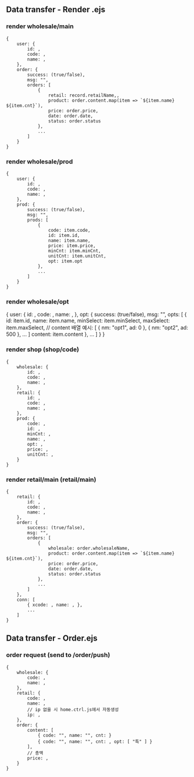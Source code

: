 ## Data transfer - Render .ejs
### render wholesale/main

    {
        user: {
            id: ,
            code: ,
            name: ,
        },
        order: {
            success: (true/false),
            msg: "",
            orders: [
                {
                    retail: record.retailName,,
                    product: order.content.map(item => `${item.name} ${item.cnt}`),
                    price: order.price,
                    date: order.date,
                    status: order.status
                },
                ...
            ]
        }
    }

### render wholesale/prod

    {
        user: {
            id: ,
            code: ,
            name: ,
        },
        prod: {
            success: (true/false),
            msg: "",
            prods: [
                {
                    code: item.code,
                    id: item.id,
                    name: item.name,
                    price: item.price,
                    minCnt: item.minCnt,
                    unitCnt: item.unitCnt,
                    opt: item.opt
                },
                ...
            ]
        }
    }

### render wholesale/opt

{
    user: {
        id: ,
        code: ,
        name: ,
    },
    opt: {
        success: (true/false),
        msg: "",
        opts: [
            {
                id: item.id,
                name: item.name,
                minSelect: item.minSelect,
                maxSelect: item.maxSelect,
                // content 배열 예시: [ { nm: "opt1", ad: 0 }, { nm: "opt2", ad: 500 }, ... ]
                content: item.content
            },
            ...
        ]
    }
}

### render shop (shop/code)

    {
        wholesale: {
            id: ,
            code: ,
            name: ,
        },
        retail: {
            id: ,
            code: ,
            name: ,
        },
        prod: {
            code: ,
            id: ,
            minCnt: ,
            name: ,
            opt: ,
            price: ,
            unitCnt: ,
        }
    }

### render retail/main (retail/main)

    {
        retail: {
            id: ,
            code: ,
            name: ,
        },
        order: {
            success: (true/false),
            msg: "",
            orders: [
                {
                    wholesale: order.wholesaleName,
                    product: order.content.map(item => `${item.name} ${item.cnt}`),
                    price: order.price,
                    date: order.date,
                    status: order.status
                },
                ...
            ]
        },
        conn: [
            { xcode: , name: , },
            ...
        ]
    }

## Data transfer - Order.ejs
### order request (send to /order/push)

    {
        wholesale: {
            code: ,
            name: ,
        },
        retail: {
            code: ,
            name: ,
            // ip 없을 시 home.ctrl.js에서 자동생성
            ip: ,
        },
        order: {
            content: [
                { code: "", name: "", cnt: }
                { code: "", name: "", cnt: , opt: [ "특" ] }
            ],
            // 총액
            price: ,
        }
    }